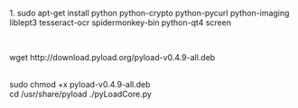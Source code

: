 
<p>1. sudo apt-get install python python-crypto python-pycurl python-imaging liblept3 tesseract-ocr spidermonkey-bin python-qt4 screen</p>
<br>
<p>wget http://download.pyload.org/pyload-v0.4.9-all.deb</p>
<br>
sudo chmod +x pyload-v0.4.9-all.deb
<br>
cd /usr/share/pyload
./pyLoadCore.py
